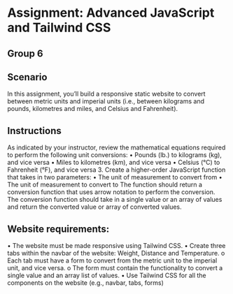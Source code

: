 # Assignment: Advanced JavaScript and Tailwind CSS

## Group 6

## Scenario

In this assignment, you’ll build a responsive static website to convert between metric units and imperial units (i.e., between kilograms and pounds, kilometres and miles, and Celsius and Fahrenheit).

## Instructions

As indicated by your instructor, review the mathematical equations required to perform the following unit conversions:
• Pounds (lb.) to kilograms (kg), and vice versa
• Miles to kilometres (km), and vice versa
• Celsius (°C) to Fahrenheit (°F), and vice versa 3. Create a higher-order JavaScript function that takes in two parameters:
• The unit of measurement to convert from
• The unit of measurement to convert to
The function should return a conversion function that uses arrow notation to perform the conversion. The conversion function should take in a single value or an array of values and return the converted value or array of converted values.

## Website requirements:
• The website must be made responsive using Tailwind CSS.
• Create three tabs within the navbar of the website: Weight, Distance and Temperature.
o Each tab must have a form to convert from the metric unit to the imperial unit, and vice versa.
o The form must contain the functionality to convert a single value and an array list of values.
• Use Tailwind CSS for all the components on the website (e.g., navbar, tabs, forms)
